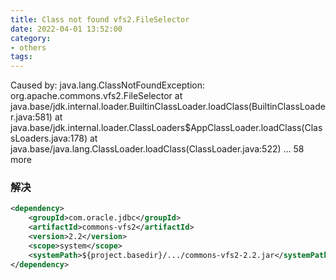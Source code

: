```yaml
---
title: Class not found vfs2.FileSelector
date: 2022-04-01 13:52:00
category:
- others
tags:
---
```


Caused by: java.lang.ClassNotFoundException: org.apache.commons.vfs2.FileSelector
at java.base/jdk.internal.loader.BuiltinClassLoader.loadClass(BuiltinClassLoader.java:581)
at java.base/jdk.internal.loader.ClassLoaders$AppClassLoader.loadClass(ClassLoaders.java:178)
at java.base/java.lang.ClassLoader.loadClass(ClassLoader.java:522)
... 58 more

### 解决

```xml
<dependency>
    <groupId>com.oracle.jdbc</groupId>
    <artifactId>commons-vfs2</artifactId>
    <version>2.2</version>
    <scope>system</scope>
    <systemPath>${project.basedir}/.../commons-vfs2-2.2.jar</systemPath>
</dependency>
```